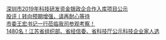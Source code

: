   
[深圳市2019年科技研发资金银政企合作入库项目公示](http://www.dianyue.me/archives/951/xut1dy5lwv643lcg/)  
[股评丨转向预期增强，请再耐心等待](http://www.dianyue.me/archives/169/ht1s6gmp9p3hmce5/)  
[市委王宏书记一行莅临我司参观考察！](http://www.dianyue.me/archives/933/p70n3eaek1c1k8jp/)  
[1480名！江苏省组织部、省经信委、省科技厅公示科技企业家人选](http://www.dianyue.me/archives/925/kp0qhytcaqnzwcb2/)